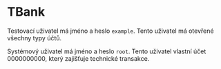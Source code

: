 # TBank

Testovací uživatel má jméno a heslo `example`. Tento uživatel má otevřené všechny typy účtů.

Systémový uživatel má jméno a heslo `root`. Tento uživatel vlastní účet 0000000000, který zajišťuje technické transakce.
